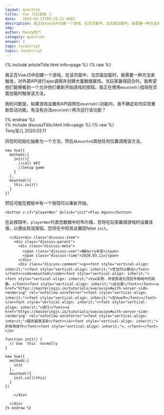 ```yaml
---
layout: question
title:  Vue JS已安装（）
date:   2020-03-11T09:22:22.000Z
description: 我正在VueJS中创建一个游戏，在该页面中，当页面加载时，我需要一种方法来触发，对外部API进行ajax调用并创建大量数据属性。当玩家赢得回合时，我希望他...
img: 
author: Mandy西门
category: question
answer: 2
tags: JavaScript
topic: JavaScript
---
```

<div class="article-root">
  <div class="article">
    {% include articleTitle.html info=page %}
    {% raw %}
    <div class="article-content"><p><font style="vertical-align: inherit;"><font style="vertical-align: inherit;">我正在VueJS中创建一个游戏，在该页面中，当页面加载时，我需要一种方法来触发，对外部API进行ajax调用并创建大量数据属性。</font><font style="vertical-align: inherit;">当玩家赢得回合时，我希望他们能够看到一个允许他们重新开始游戏的按钮。</font><font style="vertical-align: inherit;">我正在使用</font></font><code>mounted()</code><font style="vertical-align: inherit;"><font style="vertical-align: inherit;">挂钩在页面加载时触发该方法。</font></font></p>

<p><font style="vertical-align: inherit;"><font style="vertical-align: inherit;">我的问题是，如果游戏设置和API调用在</font></font><code>mounted()</code><font style="vertical-align: inherit;"><font style="vertical-align: inherit;">功能</font><font style="vertical-align: inherit;">内，我不确定如何实现重新启动</font><font style="vertical-align: inherit;">功能。</font><font style="vertical-align: inherit;">有没有办法</font></font><code>mounted()</code><font style="vertical-align: inherit;"><font style="vertical-align: inherit;">再次</font><font style="vertical-align: inherit;">运行该</font><font style="vertical-align: inherit;">功能？</font></font></p></div>
    {% endraw %}
  </div>

  <div class="discuss-wrapper">
    {% include discussTitle.html info=page %}
    {% raw %}
    <div class="discuss-item">
        <div class="discuss-parent">
          <div class="discuss-meta">
            <span class="discuss-user">Tony宝儿</span>
            <span class="discuss-time">2020.03.11</span>
          </div>
          <div class="discuss-comment"><p><font style="vertical-align: inherit;"><font style="vertical-align: inherit;">将您的初始化抽象为一个方法，然后从</font></font><code>mounted</code><font style="vertical-align: inherit;"><font style="vertical-align: inherit;">其他任何位置</font><font style="vertical-align: inherit;">调用该方法</font><font style="vertical-align: inherit;">。</font></font></p>

<pre><code>new Vue({<font></font>
  methods:{<font></font>
    init(){<font></font>
      //call API<font></font>
      //Setup game<font></font>
    }<font></font>
  },<font></font>
  mounted(){<font></font>
    this.init()<font></font>
  }<font></font>
})<font></font>
</code></pre>

<p><font style="vertical-align: inherit;"><font style="vertical-align: inherit;">然后可能在模板中有一个按钮可以重新开始。</font></font></p>

<pre><code>&lt;button v-if="playerWon" @click="init"&gt;Play Again&lt;/button&gt;
</code></pre>

<p><font style="vertical-align: inherit;"><font style="vertical-align: inherit;">在此按钮中，</font></font><code>playerWon</code><font style="vertical-align: inherit;"><font style="vertical-align: inherit;">代表您数据中的布尔值，您将在玩家赢得游戏时设置该值，以便出现该按钮。</font><font style="vertical-align: inherit;">您将在中将其设置回false </font></font><code>init</code><font style="vertical-align: inherit;"><font style="vertical-align: inherit;">。</font></font></p></div>
        </div>
        
      </div><div class="discuss-item">
        <div class="discuss-parent">
          <div class="discuss-meta">
            <span class="discuss-user">梅Harry米亚</span>
            <span class="discuss-time">2020.03.11</span>
          </div>
          <div class="discuss-comment"><p><font style="vertical-align: inherit;"><font style="vertical-align: inherit;">您也可以移出</font></font><code>mounted</code><font style="vertical-align: inherit;"><font style="vertical-align: inherit;">Vue实例，并使其成为顶层作用域中的函数。</font><font style="vertical-align: inherit;">这也是</font></font><a href="https://masteringjs.io/tutorials/vue/axios#with-server-side-rendering" rel="nofollow noreferrer"><font style="vertical-align: inherit;"><font style="vertical-align: inherit;">在Vue中</font></font></a><font style="vertical-align: inherit;"><font style="vertical-align: inherit;">进行</font><a href="https://masteringjs.io/tutorials/vue/axios#with-server-side-rendering" rel="nofollow noreferrer"><font style="vertical-align: inherit;">服务器端渲染</font></a><font style="vertical-align: inherit;">的有用技巧</font><font style="vertical-align: inherit;">。</font></font></p>

<pre class="lang-js prettyprint-override"><code>function init() {<font></font>
  // Use `this` normally<font></font>
}<font></font>
<font></font>
new Vue({<font></font>
  methods:{<font></font>
    init<font></font>
  },<font></font>
  mounted(){<font></font>
    init.call(this)<font></font>
  }<font></font>
})<font></font>
</code></pre></div>
        </div>
        
      </div>
    {% endraw %}
  </div>
<div>
